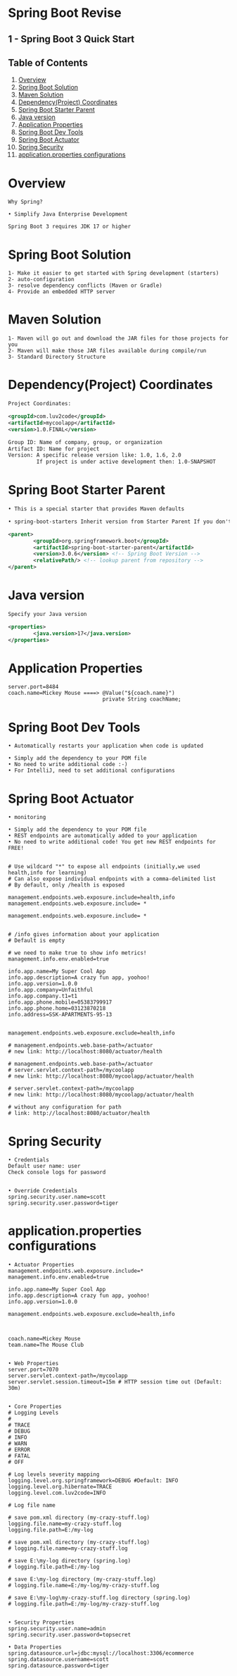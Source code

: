 # Spring Boot Revise

## 1 - Spring Boot 3 Quick Start

## Table of Contents
1. [Overview](#overview)
2. [Spring Boot Solution](#spring-boot-solution)
3. [Maven Solution](#maven-solution)
4. [Dependency(Project) Coordinates](#dependencyproject-coordinates)
5. [Spring Boot Starter Parent](#spring-boot-starter-parent)
6. [Java version](#java-version)
7. [Application Properties](#application-properties)
8. [Spring Boot Dev Tools](#spring-boot-dev-tools)
9. [Spring Boot Actuator](#spring-boot-actuator)
10. [Spring Security](#spring-security)
11. [application.properties configurations](#applicationproperties-configurations)

# Overview

```
Why Spring?

• Simplify Java Enterprise Development
```

```
Spring Boot 3 requires JDK 17 or higher
```

# Spring Boot Solution

```
1- Make it easier to get started with Spring development (starters)
2- auto-configuration
3- resolve dependency conflicts (Maven or Gradle)
4- Provide an embedded HTTP server
```

# Maven Solution

```
1- Maven will go out and download the JAR files for those projects for you
2- Maven will make those JAR files available during compile/run
3- Standard Directory Structure
```

# Dependency(Project) Coordinates

```xml
Project Coordinates:

<groupId>com.luv2code</groupId>
<artifactId>mycoolapp</artifactId>
<version>1.0.FINAL</version> 

Group ID: Name of company, group, or organization
Artifact ID: Name for project
Version: A specific release version like: 1.0, 1.6, 2.0 
         If project is under active development then: 1.0-SNAPSHOT
```

# Spring Boot Starter Parent

```xml
• This is a special starter that provides Maven defaults

• spring-boot-starters Inherit version from Starter Parent If you don't specify version.

<parent>
		<groupId>org.springframework.boot</groupId>
		<artifactId>spring-boot-starter-parent</artifactId>
		<version>3.0.6</version> <!-- Spring Boot Version -->
		<relativePath/> <!-- lookup parent from repository -->
</parent>
```

# Java version

```xml
Specify your Java version

<properties>
		<java.version>17</java.version>
</properties>
```

# Application Properties

```
server.port=8484
coach.name=Mickey Mouse ====> @Value("${coach.name}")
                              private String coachName;

```

# Spring Boot Dev Tools

```
• Automatically restarts your application when code is updated

• Simply add the dependency to your POM file
• No need to write additional code :-)
• For IntelliJ, need to set additional configurations
```

# Spring Boot Actuator

```
• monitoring

• Simply add the dependency to your POM file
• REST endpoints are automatically added to your application
• No need to write additional code! You get new REST endpoints for FREE!


# Use wildcard "*" to expose all endpoints (initially,we used health,info for learning)
# Can also expose individual endpoints with a comma-delimited list
# By default, only /health is exposed

management.endpoints.web.exposure.include=health,info
management.endpoints.web.exposure.include= *

management.endpoints.web.exposure.include= *


# /info gives information about your application
# Default is empty

# we need to make true to show info metrics!
management.info.env.enabled=true

info.app.name=My Super Cool App
info.app.description=A crazy fun app, yoohoo!
info.app.version=1.0.0
info.app.company=Unfaithful
info.app.company.t1=t1
info.app.phone.mobile=05383799917
info.app.phone.home=03123870218
info.address=SSK-APARTMENTS-95-13


management.endpoints.web.exposure.exclude=health,info

# management.endpoints.web.base-path=/actuator
# new link: http://localhost:8080/actuator/health

# management.endpoints.web.base-path=/actuator
# server.servlet.context-path=/mycoolapp
# new link: http://localhost:8080/mycoolapp/actuator/health

# server.servlet.context-path=/mycoolapp
# new link: http://localhost:8080/mycoolapp/actuator/health

# without any configuration for path
# link: http://localhost:8080/actuator/health
```

# Spring Security

```
• Credentials
Default user name: user
Check console logs for password


• Override Credentials
spring.security.user.name=scott
spring.security.user.password=tiger
```

# application.properties configurations

```
• Actuator Properties
management.endpoints.web.exposure.include=*
management.info.env.enabled=true

info.app.name=My Super Cool App
info.app.description=A crazy fun app, yoohoo!
info.app.version=1.0.0

management.endpoints.web.exposure.exclude=health,info



coach.name=Mickey Mouse
team.name=The Mouse Club


• Web Properties
server.port=7070
server.servlet.context-path=/mycoolapp
server.servlet.session.timeout=15m # HTTP session time out (Default: 30m)


• Core Properties
# Logging Levels
#
# TRACE
# DEBUG
# INFO
# WARN
# ERROR
# FATAL
# OFF

# Log levels severity mapping
logging.level.org.springframework=DEBUG #Default: INFO
logging.level.org.hibernate=TRACE
logging.level.com.luv2code=INFO

# Log file name

# save pom.xml directory (my-crazy-stuff.log)
logging.file.name=my-crazy-stuff.log
logging.file.path=E:/my-log

# save pom.xml directory (my-crazy-stuff.log)
# logging.file.name=my-crazy-stuff.log

# save E:\my-log directory (spring.log)
# logging.file.path=E:/my-log

# save E:\my-log directory (my-crazy-stuff.log)
# logging.file.name=E:/my-log/my-crazy-stuff.log

# save E:\my-log\my-crazy-stuff.log directory (spring.log)
# logging.file.path=E:/my-log/my-crazy-stuff.log


• Security Properties
spring.security.user.name=admin
spring.security.user.password=topsecret

• Data Properties
spring.datasource.url=jdbc:mysql://localhost:3306/ecommerce
spring.datasource.username=scott
spring.datasource.password=tiger

```